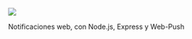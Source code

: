 <p align='left'>
    <img src='https://img.icons8.com/color/452/nodejs.png'> </img>
</p>
Notificaciones web, con Node.js, Express y Web-Push
